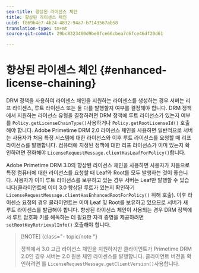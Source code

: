 ```yaml
---
seo-title: 향상된 라이센스 체인
title: 향상된 라이센스 체인
uuid: f869b4e7-4b24-4832-94a7-b7143567ab58
translation-type: tm+mt
source-git-commit: 29bc8323460d9be0fce66cbea7c6fce46df20d61

---
```



# 향상된 라이센스 체인 {#enhanced-license-chaining}

DRM 정책을 사용하여 라이센스 체인을 지원하는 라이센스를 생성하는 경우 서버는 리프 라이센스, 루트 라이센스 또는 둘 다를 발행할지 여부를 결정해야 합니다. DRM 정책에서 지원하는 라이선스 유형을 결정하려면 DRM 정책에 루트 라이선스가 있는지 여부를 `Policy.getLicenseChainType()`사용하거나 `Policy.getRootLicenseId()` 호출해야 합니다. Adobe Primetime DRM 2.0 라이선스 체인을 사용하면 일반적으로 서버는 사용자가 처음 특정 시스템에 대한 라이선스와 이후 루트 라이선스를 요청할 때 리프 라이선스를 발행합니다. 컴퓨터에 지정된 정책에 대한 리프 라이선스가 이미 있는지 확인하려면 전화해야 `LicenseRequestMessage.clientHasLeafForPolicy()`합니다.

Adobe Primetime DRM 3.0의 향상된 라이선스 체인을 사용하면 사용자가 처음으로 특정 컴퓨터에 대한 라이선스를 요청할 때 Leaf와 Root를 모두 발행하는 것이 좋습니다. 사용자가 이미 루트 라이선스를 보유하고 있는 경우 서버는 Leaf만 발행할 수 있습니다(클라이언트에 이미 3.0 향상된 루트가 있는지 확인하기 `LicenseRequestMessage.clientHasEnhancedRootForPolicy()` 위해 호출). 이후 라이센스 요청의 경우 클라이언트는 이미 Leaf 및 Root를 보유하고 있으므로 서버가 새 루트 라이센스를 발급해야 합니다. 향상된 라이선스 체인이 사용되는 경우 DRM 정책에서 루트 암호화 키를 해독하는 데 필요한 자격 증명을 제공하려면 `setRootKeyRetrievalInfo()` 호출해야 합니다.

>[!NOTE] {class=&quot;- topic/note &quot;}
>
>정책에서 3.0 고급 라이선스 체인을 지원하지만 클라이언트가 Primetime DRM 2.0인 경우 서버는 2.0 원본 체인 라이센스를 발행합니다. 클라이언트 버전을 확인하려면 를 `LicenseRequestMessage.getClientVersion()`사용합니다.

